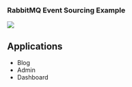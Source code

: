 ### RabbitMQ Event Sourcing Example

![](https://dl.dropboxusercontent.com/s/6vqm0w07skh906s/2014-05-18%20at%2003.27.png)

## Applications

- Blog
- Admin
- Dashboard
